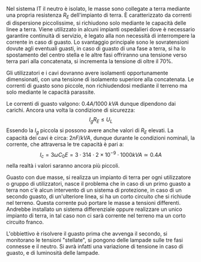 Nel sistema IT il neutro è isolato, le masse sono collegate a terra mediante una propria resistenza $R_E$ dell'impianto di terra.
È caratterizzato da correnti di dispersione piccolissime, si richiudono solo mediante le capacità delle linee a terra.
Viene utilizzato in alcuni impianti ospedalieri dove è necessario garantire continuità di servizio, è legato alla non necessità di interrompere la corrente in caso di guasto.
Lo svantaggio principale sono le sovratensioni dovute agli eventuali guasti, in caso di guasto di una fase a terra, si ha lo spostamento del centro stella e le altre fasi offriranno una tensione verso terra pari alla concatenata, si incrementa la tensione di oltre il 70%.

Gli utilizzatori e i cavi dovranno avere isolamenti opportunamente dimensionati, con una tensione di isolamento superiore alla concatenata.
Le correnti di guasto sono piccole, non richiudendosi mediante il terreno ma solo mediante le capacità parassite.

Le correnti di guasto valgono: $0.4A/1000\ kVA$ dunque dipendono dai carichi. Ancora una volta la condizione di sicurezza:
$$
I_{g}R_{E} \leq U_{L}
$$
Essendo la $I_g$ piccola si possono avere anche valori di $R_E$ elevati.
La capacità dei cavi è circa: $2nF/kVA$, dunque durante le condizioni nominali, la corrente, che attraversa le tre capacità è pari a:
$$
I_{c}=3\omega C_{0}E = 3\cdot 314 \cdot 2\times {10}^{-9}\cdot 1000 kVA \simeq 0.4A
$$
nella realtà i valori saranno ancora più piccoli.

Guasto con due masse, si realizza un impianto di terra per ogni utilizzatore o gruppo di utilizzatori, nasce il problema che in caso di un primo guasto a terra non c'è alcun intervento di un sistema di protezione, in caso di un secondo guasto, di un'ulteriore linea, si ha un corto circuito che si richiude nel terreno.
Questa corrente può portare le masse a tensioni differenti. Andrebbe installato un sistema differenziale oppure realizzare un unico impianto di terra, in tal caso non ci sarà corrente nel terreno ma un corto circuito franco.


L'obbiettivo è risolvere il guasto prima che avvenga il secondo, si monitorano le tensioni "stellate", si pongono delle lampade sulle tre fasi connesse e il neutro. Si avrà infatti una variazione di tensione in caso di guasto, e di luminosità delle lampade.